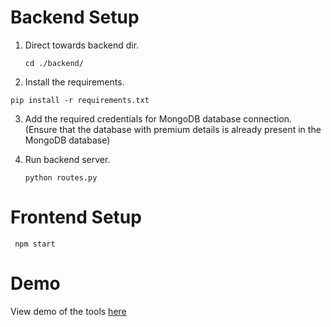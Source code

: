 # Backend Setup

1. Direct towards backend dir.
   
   ```cd ./backend/```
2. Install the requirements.

  ```pip install -r requirements.txt```

3. Add the required credentials for MongoDB database connection. (Ensure that the database with premium details is already present in the MongoDB database)
4. Run backend server.

   ```python routes.py```

# Frontend Setup
``` npm start```

# Demo
View demo of the tools [here](https://drive.google.com/file/d/15wpbED29KJm_zOFBsVNtG7-EXlN7uw7W/view?usp=sharing)
